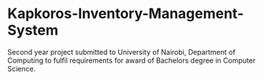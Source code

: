 # Kapkoros-Inventory-Management-System
Second year project submitted  to University of Nairobi, Department of Computing to fulfil requirements for award of Bachelors degree in Computer Science.
